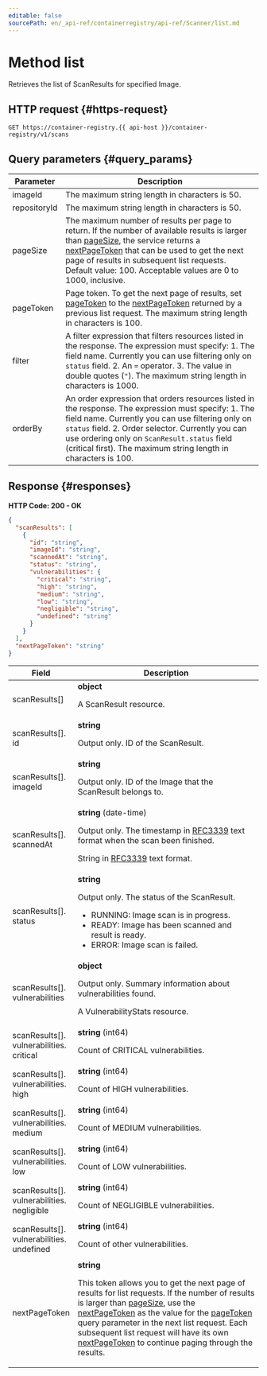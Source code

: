 ```yaml
---
editable: false
sourcePath: en/_api-ref/containerregistry/api-ref/Scanner/list.md
---
```


# Method list
Retrieves the list of ScanResults for specified Image.
 

 
## HTTP request {#https-request}
```
GET https://container-registry.{{ api-host }}/container-registry/v1/scans
```
 
## Query parameters {#query_params}
 
Parameter | Description
--- | ---
imageId | The maximum string length in characters is 50.
repositoryId | The maximum string length in characters is 50.
pageSize | The maximum number of results per page to return. If the number of available results is larger than [pageSize](/docs/container-registry/api-ref/Scanner/list#query_params), the service returns a [nextPageToken](/docs/container-registry/api-ref/Registry/list#responses) that can be used to get the next page of results in subsequent list requests. Default value: 100.  Acceptable values are 0 to 1000, inclusive.
pageToken | Page token. To get the next page of results, set [pageToken](/docs/container-registry/api-ref/Scanner/list#query_params) to the [nextPageToken](/docs/container-registry/api-ref/Registry/list#responses) returned by a previous list request.  The maximum string length in characters is 100.
filter | A filter expression that filters resources listed in the response. The expression must specify: 1. The field name. Currently you can use filtering only on `status` field. 2. An `=` operator. 3. The value in double quotes (`"`).  The maximum string length in characters is 1000.
orderBy | An order expression that orders resources listed in the response. The expression must specify: 1. The field name. Currently you can use filtering only on `status` field. 2. Order selector. Currently you can use ordering only on `ScanResult.status` field (critical first).  The maximum string length in characters is 100.
 
## Response {#responses}
**HTTP Code: 200 - OK**

```json 
{
  "scanResults": [
    {
      "id": "string",
      "imageId": "string",
      "scannedAt": "string",
      "status": "string",
      "vulnerabilities": {
        "critical": "string",
        "high": "string",
        "medium": "string",
        "low": "string",
        "negligible": "string",
        "undefined": "string"
      }
    }
  ],
  "nextPageToken": "string"
}
```

 
Field | Description
--- | ---
scanResults[] | **object**<br><p>A ScanResult resource.</p> 
scanResults[].<br>id | **string**<br><p>Output only. ID of the ScanResult.</p> 
scanResults[].<br>imageId | **string**<br><p>Output only. ID of the Image that the ScanResult belongs to.</p> 
scanResults[].<br>scannedAt | **string** (date-time)<br><p>Output only. The timestamp in <a href="https://www.ietf.org/rfc/rfc3339.txt">RFC3339</a> text format when the scan been finished.</p> <p>String in <a href="https://www.ietf.org/rfc/rfc3339.txt">RFC3339</a> text format.</p> 
scanResults[].<br>status | **string**<br><p>Output only. The status of the ScanResult.</p> <ul> <li>RUNNING: Image scan is in progress.</li> <li>READY: Image has been scanned and result is ready.</li> <li>ERROR: Image scan is failed.</li> </ul> 
scanResults[].<br>vulnerabilities | **object**<br><p>Output only. Summary information about vulnerabilities found.</p> <p>A VulnerabilityStats resource.</p> 
scanResults[].<br>vulnerabilities.<br>critical | **string** (int64)<br><p>Count of CRITICAL vulnerabilities.</p> 
scanResults[].<br>vulnerabilities.<br>high | **string** (int64)<br><p>Count of HIGH vulnerabilities.</p> 
scanResults[].<br>vulnerabilities.<br>medium | **string** (int64)<br><p>Count of MEDIUM vulnerabilities.</p> 
scanResults[].<br>vulnerabilities.<br>low | **string** (int64)<br><p>Count of LOW vulnerabilities.</p> 
scanResults[].<br>vulnerabilities.<br>negligible | **string** (int64)<br><p>Count of NEGLIGIBLE vulnerabilities.</p> 
scanResults[].<br>vulnerabilities.<br>undefined | **string** (int64)<br><p>Count of other vulnerabilities.</p> 
nextPageToken | **string**<br><p>This token allows you to get the next page of results for list requests. If the number of results is larger than <a href="/docs/container-registry/api-ref/Image/list#query_params">pageSize</a>, use the <a href="/docs/container-registry/api-ref/Scanner/list#responses">nextPageToken</a> as the value for the <a href="/docs/container-registry/api-ref/Image/list#query_params">pageToken</a> query parameter in the next list request. Each subsequent list request will have its own <a href="/docs/container-registry/api-ref/Scanner/list#responses">nextPageToken</a> to continue paging through the results.</p> 